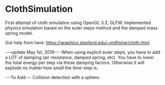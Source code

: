 # ClothSimulation
First attempt of cloth simulation using OpenGL 3.3, GLFW. Implemented physics simulation based on the euler steps method and the damped mass spring model.

Got help from here: https://graphics.stanford.edu/~mdfisher/cloth.html

---update May 1st, 2019---
When using explicit euler steps, you have to add a LOT of damping (air resistance, damped spring, etc). You have to lower the total energy per step via these damping factors. Otherwise it will explode no matter how small the time-step is.

---To Add---
Collision detection with a sphere.
